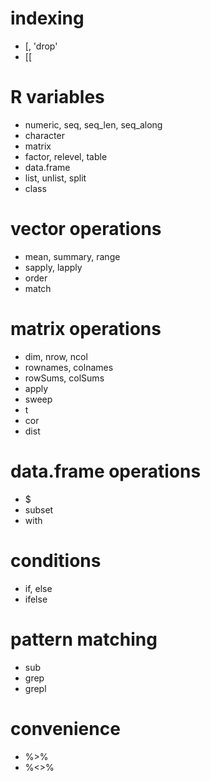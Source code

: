 # indexing

* [, 'drop'
* [[

# R variables

* numeric, seq, seq_len, seq_along
* character
* matrix
* factor, relevel, table
* data.frame
* list, unlist, split
* class

# vector operations

* mean, summary, range
* sapply, lapply
* order
* match

# matrix operations

* dim, nrow, ncol
* rownames, colnames
* rowSums, colSums
* apply
* sweep
* t
* cor
* dist

# data.frame operations

* $
* subset
* with

# conditions

* if, else
* ifelse

# pattern matching

* sub
* grep
* grepl

# convenience

* %>%
* %<>%
